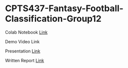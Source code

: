 # CPTS437-Fantasy-Football-Classification-Group12
Colab Notebook [Link](https://colab.research.google.com/drive/1Vqf_FVPR7pMdL7GFHQM7JQBcMSxizPSK?usp=sharing)

Demo Video Link

Presentation [Link](https://drive.google.com/file/d/1Cy3PXIzTpbqAqc81NfZxf08p0b2ilo5W/view?usp=share_link)

Written Report [Link](https://drive.google.com/file/d/1F_cZa5mr4jcOOKYP4sKW5-3xbBcrp0MO/view?usp=share_link)
